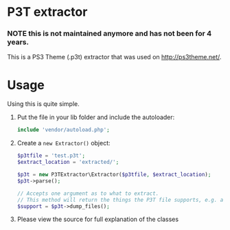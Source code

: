 P3T extractor
======

### NOTE this is not maintained anymore and has not been for 4 years.

This is a PS3 Theme (.p3t) extractor that was used on http://ps3theme.net/.

Usage
==

Using this is quite simple.

 1. Put the file in your lib folder and include the autoloader:
 
    ```php
    include 'vendor/autoload.php';
    ```
 2. Create a `new Extractor()` object: 
 
    ```php
    $p3tfile = 'test.p3t';
    $extract_location = 'extracted/';

    $p3t = new P3TExtractor\Extractor($p3tfile, $extract_location);
    $p3t->parse();

    // Accepts one argument as to what to extract.
    // This method will return the things the P3T file supports, e.g. audio and/or dynamic
    $support = $p3t->dump_files();
    ```
 3. Please view the source for full explanation of the classes
